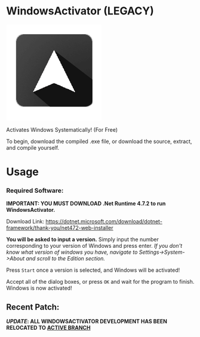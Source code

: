# WindowsActivator (LEGACY)
![Logo](/WindowsActivator/WindowsActivator/Resources/app.png)

Activates Windows Systematically! (For Free)

To begin, download the compiled .exe file, or download the source, extract, and compile yourself.
# Usage

### Required Software:
**IMPORTANT: YOU MUST DOWNLOAD .Net Runtime 4.7.2 to run WindowsActivator.**

Download Link: https://dotnet.microsoft.com/download/dotnet-framework/thank-you/net472-web-installer

**You will be asked to input a version.** Simply input the number corresponding to your version of Windows and press enter.
*If you don't know what version of windows you have, navigate to Settings->System->About and scroll to the Edition section.*

Press `Start` once a version is selected, and Windows will be activated!

Accept all of the dialog boxes, or press `OK` and wait for the program to finish.
Windows is now activated!

## Recent Patch:
***UPDATE*: ALL WINDOWSACTIVATOR DEVELOPMENT HAS BEEN RELOCATED TO [ACTIVE BRANCH](https://github.com/Strayfade/WindowsActivator/tree/Active)**

